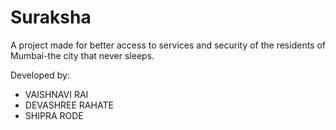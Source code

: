 # Suraksha
A project made for better access to services and security of the residents of Mumbai-the city that never sleeps.

Developed by:<ul> <li>VAISHNAVI RAI </li>
              <li> DEVASHREE RAHATE</li>
               <li>SHIPRA RODE</li><ul>
